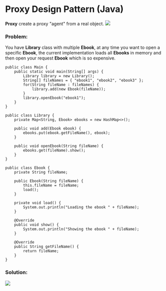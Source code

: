 # Proxy Design Pattern (Java)

**Proxy** create a proxy "agent" from a real object.
![](https://github.com/shamy1st/design-pattern-proxy-java/blob/main/proxy-uml.png)
### Problem: 
You have **Library** class with multiple **Ebook**, at any time you want to open a specific **Ebook**, the current implementation loads all **Ebooks** in memory and then open your request **Ebook** which is so expensive.

    public class Main {
        public static void main(String[] args) {
            Library library = new Library();
            String[] fileNames = { "ebook1", "ebook2", "ebook3" };
            for(String fileName : fileNames) {
                library.add(new Ebook(fileName));
            }
            library.openEbook("ebook1");
        }
    }

    public class Library {
        private Map<String, Ebook> ebooks = new HashMap<>();
        
        public void add(Ebook ebook) {
            ebooks.put(ebook.getFileName(), ebook);
        }
        
        public void openEbook(String fileName) {
            ebooks.get(fileName).show();
        }
    }

    public class Ebook {
        private String fileName;

        public Ebook(String fileName) {
            this.fileName = fileName;
            load();
        }
        
        private void load() {
            System.out.println("Loading the ebook " + fileName);
        }
        
        @Override
        public void show() {
            System.out.println("Showing the ebook " + fileName);
        }

        @Override
        public String getFileName() {
            return fileName;
        }
    }
### Solution:
![](https://github.com/shamy1st/design-pattern-proxy-java/blob/main/proxy-solution-uml.png)
